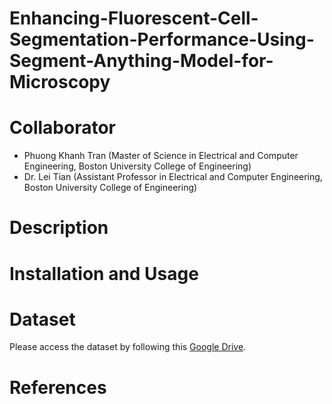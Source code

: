 # Enhancing-Fluorescent-Cell-Segmentation-Performance-Using-Segment-Anything-Model-for-Microscopy

# Collaborator
* Phuong Khanh Tran (Master of Science in Electrical and Computer Engineering, Boston University College of Engineering)
* Dr. Lei Tian (Assistant Professor in Electrical and Computer Engineering, Boston University College of Engineering)

# Description

# Installation and Usage

# Dataset
Please access the dataset by following this [Google Drive]().

# References


